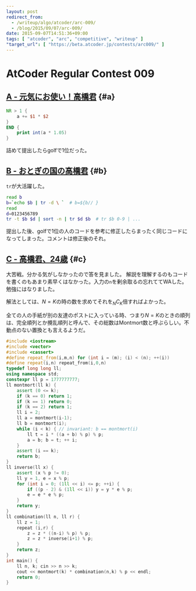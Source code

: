 ```yaml
---
layout: post
redirect_from:
  - /writeup/algo/atcoder/arc-009/
  - /blog/2015/09/07/arc-009/
date: 2015-09-07T14:51:36+09:00
tags: [ "atcoder", "arc", "competitive", "writeup" ]
"target_url": [ "https://beta.atcoder.jp/contests/arc009/" ]
---
```


# AtCoder Regular Contest 009

<!-- more -->

## [A - 元気にお使い！高橋君](https://beta.atcoder.jp/contests/arc009/tasks/arc009_1) {#a}

``` awk
NR > 1 {
    a += $1 * $2
}
END {
    print int(a * 1.05)
}
```

詰めて提出したらgolfで1位だった。

## [B - おとぎの国の高橋君](https://beta.atcoder.jp/contests/arc009/tasks/arc009_2) {#b}

`tr`が大活躍した。

``` sh
read b
b=`echo $b | tr -d \ `  # b=${b// }
read
d=0123456789
tr -t $b $d | sort -n | tr $d $b  # tr $b 0-9 | ...
```

提出した後、golfで1位の人のコードを参考に修正したらまったく同じコードになってしまった。コメントは修正後のそれ。

## [C - 高橋君、24歳](https://beta.atcoder.jp/contests/arc009/tasks/arc009_3) {#c}

大苦戦。分かる気がしなかったので答を見ました。
解説を理解するのもコードを書くのもあまり素早くはなかった。入力の`n`を剰余取るの忘れててWAした。
勉強にはなりました。

解法としては、$N = K$の時の数を求めてそれを${}_NC_K$倍すればよかった。

全ての人の手紙が別の友達のポストに入っている時、つまり$N = K$のときの順列は、完全順列とか攪乱順列と呼んで、その総数はMontmort数と呼ぶらしい。不動点のない置換とも言えるようだ。

``` c++
#include <iostream>
#include <vector>
#include <cassert>
#define repeat_from(i,m,n) for (int i = (m); (i) < (n); ++(i))
#define repeat(i,n) repeat_from(i,0,n)
typedef long long ll;
using namespace std;
constexpr ll p = 1777777777;
ll montmort(ll k) {
    assert (0 <= k);
    if (k == 0) return 1;
    if (k == 1) return 0;
    if (k == 2) return 1;
    ll i = 2;
    ll a = montmort(i-1);
    ll b = montmort(i);
    while (i < k) { // invariant: b == montmort(i)
        ll t = i * ((a + b) % p) % p;
        a = b; b = t; ++ i;
    }
    assert (i == k);
    return b;
}
ll inverse(ll x) {
    assert (x % p != 0);
    ll y = 1, e = x % p;
    for (int i = 0; (1ll << i) <= p; ++i) {
        if ((p - 2) & (1ll << i)) y = y * e % p;
        e = e * e % p;
    }
    return y;
}
ll combination(ll n, ll r) {
    ll z = 1;
    repeat (i,r) {
        z = z * ((n-i) % p) % p;
        z = z * inverse(i+1) % p;
    }
    return z;
}
int main() {
    ll n, k; cin >> n >> k;
    cout << montmort(k) * combination(n,k) % p << endl;
    return 0;
}
```
